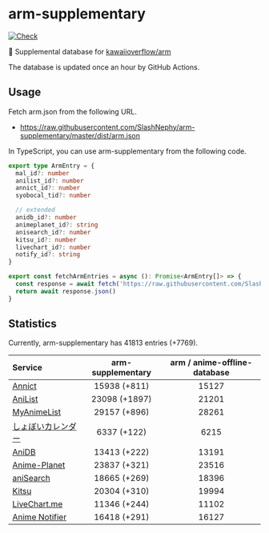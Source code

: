 # arm-supplementary

[![Check](https://github.com/SlashNephy/arm-supplementary/actions/workflows/check-node.yml/badge.svg)](https://github.com/SlashNephy/arm-supplementary/actions/workflows/check-node.yml)

💊 Supplemental database for [kawaiioverflow/arm](https://github.com/kawaiioverflow/arm)

The database is updated once an hour by GitHub Actions.

## Usage

Fetch arm.json from the following URL.

- https://raw.githubusercontent.com/SlashNephy/arm-supplementary/master/dist/arm.json

In TypeScript, you can use arm-supplementary from the following code.

```TypeScript
export type ArmEntry = {
  mal_id?: number
  anilist_id?: number
  annict_id?: number
  syobocal_tid?: number

  // extended
  anidb_id?: number
  animeplanet_id?: string
  anisearch_id?: number
  kitsu_id?: number
  livechart_id?: number
  notify_id?: string
}

export const fetchArmEntries = async (): Promise<ArmEntry[]> => {
  const response = await fetch('https://raw.githubusercontent.com/SlashNephy/arm-supplementary/master/dist/arm.json')
  return await response.json()
}
```

## Statistics

Currently, arm-supplementary has 41813 entries (+7769).

| Service                                     | arm-supplementary | arm / anime-offline-database |
| :------------------------------------------ | :---------------: | :--------------------------: |
| [Annict](https://annict.com)                |   15938 (+811)    |            15127             |
| [AniList](https://anilist.co)               |   23098 (+1897)   |            21201             |
| [MyAnimeList](https://myanimelist.net)      |   29157 (+896)    |            28261             |
| [しょぼいカレンダー](https://cal.syoboi.jp) |    6337 (+122)    |             6215             |
| [AniDB](https://anidb.net)                  |   13413 (+222)    |            13191             |
| [Anime-Planet](https://anime-planet.com)    |   23837 (+321)    |            23516             |
| [aniSearch](https://anisearch.com)          |   18665 (+269)    |            18396             |
| [Kitsu](https://kitsu.io)                   |   20304 (+310)    |            19994             |
| [LiveChart.me](https://livechart.me)        |   11346 (+244)    |            11102             |
| [Anime Notifier](https://notify.moe)        |   16418 (+291)    |            16127             |
